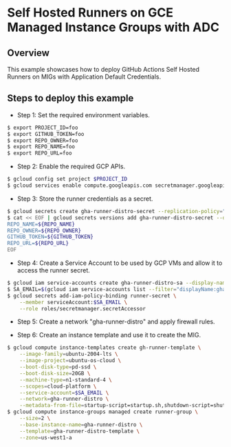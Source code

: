 # Self Hosted Runners on GCE Managed Instance Groups with ADC

## Overview

This example showcases how to deploy GitHub Actions Self Hosted Runners on MIGs with Application Default Credentials.

## Steps to deploy this example

- Step 1: Set the required environment variables.

```sh
$ export PROJECT_ID=foo
$ export GITHUB_TOKEN=foo
$ export REPO_OWNER=foo
$ export REPO_NAME=foo
$ export REPO_URL=foo
```

- Step 2: Enable the required GCP APIs.

```sh
$ gcloud config set project $PROJECT_ID
$ gcloud services enable compute.googleapis.com secretmanager.googleapis.com
```

- Step 3: Store the runner credentials as a secret.

```sh
$ gcloud secrets create gha-runner-distro-secret --replication-policy="automatic"
$ cat << EOF | gcloud secrets versions add gha-runner-distro-secret --data-file=-
REPO_NAME=${REPO_NAME}
REPO_OWNER=${REPO_OWNER}
GITHUB_TOKEN=${GITHUB_TOKEN}
REPO_URL=${REPO_URL}
EOF
```

- Step 4: Create a Service Account to be used by GCP VMs and allow it to access the runner secret.

```sh
$ gcloud iam service-accounts create gha-runner-distro-sa --display-name "gha-runner-distro-sa"
$ SA_EMAIL=$(gcloud iam service-accounts list --filter="displayName:gha-runner-distro-sa" --format='value(email)')
$ gcloud secrets add-iam-policy-binding runner-secret \
    --member serviceAccount:$SA_EMAIL \
    --role roles/secretmanager.secretAccessor
```

- Step 5: Create a network "gha-runner-distro" and apply firewall rules.

- Step 6: Create an instance template and use it to create the MIG.

```sh
$ gcloud compute instance-templates create gh-runner-template \
    --image-family=ubuntu-2004-lts \
    --image-project=ubuntu-os-cloud \
    --boot-disk-type=pd-ssd \
    --boot-disk-size=20GB \
    --machine-type=n1-standard-4 \
    --scopes=cloud-platform \
    --service-account=$SA_EMAIL \
    --network=gha-runner-distro \
    --metadata-from-file=startup-script=startup.sh,shutdown-script=shutdown.sh
$ gcloud compute instance-groups managed create runner-group \
    --size=2 \
    --base-instance-name=gha-runner-distro \
    --template=gha-runner-distro-template \
    --zone=us-west1-a
```
